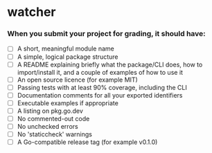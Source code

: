 # watcher


### When you submit your project for grading, it should have: 
+ [ ] A short, meaningful module name
+ [ ] A simple, logical package structure
+ [ ] A README explaining briefly what the package/CLI does, how to import/install it, and a couple of examples of how to use it
+ [ ] An open source licence (for example MIT)
+ [ ] Passing tests with at least 90% coverage, including the CLI
+ [ ] Documentation comments for all your exported identifiers
+ [ ] Executable examples if appropriate
+ [ ] A listing on pkg.go.dev
+ [ ] No commented-out code
+ [ ] No unchecked errors
+ [ ] No 'staticcheck' warnings
+ [ ] A Go-compatible release tag (for example v0.1.0)